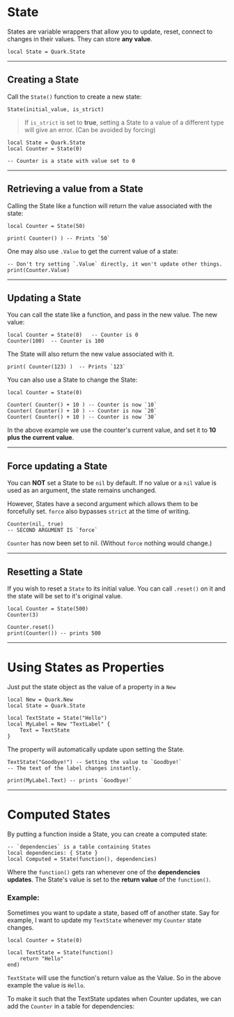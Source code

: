 # State

States are variable wrappers that allow you to update, reset, connect to changes in their values. They can store **any value**.

```luau
local State = Quark.State
```

---

## Creating a State

Call the `State()` function to create a new state:

```luau
State(initial_value, is_strict)
```

> <DANGER>
>
> If `is_strict` is set to **true**, setting a State to a value of a different type will give an error. (Can be avoided by forcing)
> </DANGER>

```luau
local State = Quark.State
local Counter = State(0)

-- Counter is a state with value set to 0
```

---

## Retrieving a value from a State

Calling the State like a function will return the value associated with the state:

```luau
local Counter = State(50)

print( Counter() ) -- Prints `50`
```

One may also use `.Value` to get the current value of a state:

```luau
-- Don't try setting `.Value` directly, it won't update other things.
print(Counter.Value)
```

---

## Updating a State

You can call the state like a function, and pass in the new value.
The new value:

```luau
local Counter = State(0)   -- Counter is 0
Counter(100)  -- Counter is 100
```

The State will also return the new value associated with it.

```luau
print( Counter(123) )  -- Prints `123`
```

You can also use a State to change the State:

```luau
local Counter = State(0)

Counter( Counter() + 10 ) -- Counter is now `10`
Counter( Counter() + 10 ) -- Counter is now `20`
Counter( Counter() + 10 ) -- Counter is now `30`
```

In the above example we use the counter's current value, and set it to **10 plus the current value**.

---

## Force updating a State

You can **NOT** set a State to be `nil` by default. If no value or a `nil` value is used as an argument, the state remains unchanged.

However, States have a second argument which allows them to be forcefully set. `force` also bypasses `strict` at the time of writing.

```luau
Counter(nil, true)
-- SECOND ARGUMENT IS `force`
```

`Counter` has now been set to nil. (Without `force` nothing would change.)

---

## Resetting a State

If you wish to reset a `State` to its initial value. You can call `.reset()` on it and the state will be set to it's original value.

```luau
local Counter = State(500)
Counter(3)

Counter.reset()
print(Counter()) -- prints 500
```

---

# Using States as Properties

Just put the state object as the value of a property in a `New`

```luau
local New = Quark.New
local State = Quark.State

local TextState = State("Hello")
local MyLabel = New "TextLabel" {
	Text = TextState
}
```

The property will automatically update upon setting the State.

```luau
TextState("Goodbye!") -- Setting the value to `Goodbye!`
-- The text of the label changes instantly.

print(MyLabel.Text) -- prints `Goodbye!`
```

---

# Computed States

By putting a function inside a State, you can create a computed state:

```luau
-- `dependencies` is a table containing States
local dependencies: { State }
local Computed = State(function(), dependencies)
```

Where the `function()` gets ran whenever one of the **dependencies updates**. The State's value is set to the **return value** of the `function()`.

<newline></newline>

### Example:

<newline></newline>

Sometimes you want to update a state, based off of another state.
Say for example, I want to update my `TextState` whenever my `Counter` state changes.

```luau
local Counter = State(0)

local TextState = State(function()
	return "Hello"
end)
```

`TextState` will use the function's return value as the Value.
So in the above example the value is `Hello`.

To make it such that the TextState updates when Counter updates, we can add the `Counter` in a table for dependencies:
